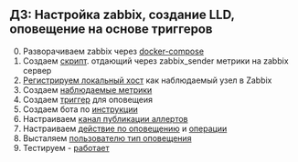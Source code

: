 ## ДЗ: Настройка zabbix, создание LLD, оповещение на основе триггеров

0. Разворачиваем zabbix  через [docker-compose](../zabbix/install/docker-compose_v3_ubuntu_pgsql_latest.yaml.yaml)
1. Cоздаем [скрипт](zabbix/alert/produce.sh). отдающий через  zabbix_sender  метрики на zabbix сервер
2. [Регистрируем локальный хост](./img/z_srv_reg.png)  как наблюдаемый узел в Zabbix
3. Создаем [наблюдаемые метрики](./img/z-metrics.png)
4. Создаем [триггер](./img/z-metrics.png) для оповещеия 
5. Создаем бота по [инструкции](https://git.zabbix.com/projects/ZBX/repos/zabbix/browse/templates/media/telegram)
6. Настраиваем [канал публикации аллертов](./img/z-tlgr-stt.png) 
7. Настраиваем [действие по оповещению](./img/z_tlg_act_1.png) и [операции](./img/z_tlg_act_1.png)
8. Высталяем [пользователю тип оповещения](./img/z_user_tlgr_type.png) 
9. Тестируем - [работает](./img/z_tlgr_notif.png)
